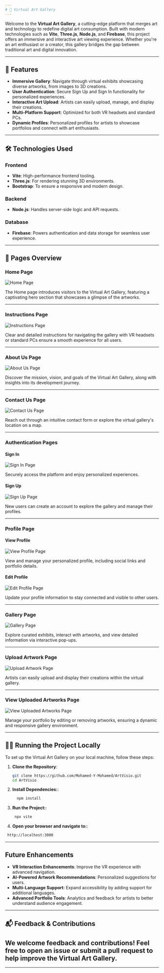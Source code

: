 ```yaml
---
# 🎨 Virtual Art Gallery
---
```

Welcome to the **Virtual Art Gallery**, a cutting-edge platform that merges art and technology to redefine digital art consumption. Built with modern technologies such as **Vite**, **Three.js**, **Node.js**, and **Firebase**, this project offers an immersive and interactive art viewing experience. Whether you're an art enthusiast or a creator, this gallery bridges the gap between traditional art and digital innovation.

---

## 🚀 Features

- **Immersive Gallery**: Navigate through virtual exhibits showcasing diverse artworks, from images to 3D creations.
- **User Authentication**: Secure Sign Up and Sign In functionality for personalized experiences.
- **Interactive Art Upload**: Artists can easily upload, manage, and display their creations.
- **Multi-Platform Support**: Optimized for both VR headsets and standard PCs.
- **Dynamic Profiles**: Personalized profiles for artists to showcase portfolios and connect with art enthusiasts.

---

## 🛠️ Technologies Used

### Frontend
- **Vite**: High-performance frontend tooling.
- **Three.js**: For rendering stunning 3D environments.
- **Bootstrap**: To ensure a responsive and modern design.

### Backend
- **Node.js**: Handles server-side logic and API requests.

### Database
- **Firebase**: Powers authentication and data storage for seamless user experience.

---

## 📑 Pages Overview

### Home Page
![Home Page](https://raw.githubusercontent.com/Mohamed-Y-Mohamed/ArtVisio/main/screenshots/home.png)

The Home page introduces visitors to the Virtual Art Gallery, featuring a captivating hero section that showcases a glimpse of the artworks.

---

### Instructions Page
![Instructions Page](https://raw.githubusercontent.com/Mohamed-Y-Mohamed/ArtVisio/main/screenshots/instruction.png)

Clear and detailed instructions for navigating the gallery with VR headsets or standard PCs ensure a smooth experience for all users.

---

### About Us Page
![About Us Page](https://raw.githubusercontent.com/Mohamed-Y-Mohamed/ArtVisio/main/screenshots/about%20us.png)

Discover the mission, vision, and goals of the Virtual Art Gallery, along with insights into its development journey.

---

### Contact Us Page
![Contact Us Page](https://raw.githubusercontent.com/Mohamed-Y-Mohamed/ArtVisio/main/screenshots/contact%20us.png)

Reach out through an intuitive contact form or explore the virtual gallery's location on a map.

---

### Authentication Pages
#### Sign In
![Sign In Page](https://raw.githubusercontent.com/Mohamed-Y-Mohamed/ArtVisio/main/screenshots/signin%20.png)

Securely access the platform and enjoy personalized experiences.

#### Sign Up
![Sign Up Page](https://raw.githubusercontent.com/Mohamed-Y-Mohamed/ArtVisio/main/screenshots/signup.png)

New users can create an account to explore the gallery and manage their profiles.

---

### Profile Page
#### View Profile
![View Profile Page](https://raw.githubusercontent.com/Mohamed-Y-Mohamed/ArtVisio/main/screenshots/view%20profile%20.png)

View and manage your personalized profile, including social links and portfolio details.

#### Edit Profile
![Edit Profile Page](https://raw.githubusercontent.com/Mohamed-Y-Mohamed/ArtVisio/main/screenshots/edit%20profile%20.png)

Update your profile information to stay connected and visible to other users.

---

### Gallery Page
![Gallery Page](https://raw.githubusercontent.com/Mohamed-Y-Mohamed/ArtVisio/main/screenshots/gallery%20.png)

Explore curated exhibits, interact with artworks, and view detailed information via interactive pop-ups.

---

### Upload Artwork Page
![Upload Artwork Page](https://raw.githubusercontent.com/Mohamed-Y-Mohamed/ArtVisio/main/screenshots/upload%20page.png)

Artists can easily upload and display their creations within the virtual gallery.

---

### View Uploaded Artworks Page
![View Uploaded Artworks Page](https://raw.githubusercontent.com/Mohamed-Y-Mohamed/ArtVisio/main/screenshots/upload%20view.png)

Manage your portfolio by editing or removing artworks, ensuring a dynamic and responsive gallery environment.

---

## 🧑‍💻 Running the Project Locally

To set up the Virtual Art Gallery on your local machine, follow these steps:

1. **Clone the Repository**:
   ```bash
   git clone https://github.com/Mohamed-Y-Mohamed/ArtVisio.git
   cd ArtVisio
   
2. **Install Dependencies:**:
   ```bash
     npm install

4.  **Run the Project:**:
     ```bash
      npx vite
     
6.   **Open your browser and navigate to:**:
 ```bash
  http://localhost:3000
```

---

## Future Enhancements
- **VR Interaction Enhancements**: Improve the VR experience with advanced navigation.
- **AI-Powered Artwork Recommendations**: Personalized suggestions for users.
- **Multi-Language Support**: Expand accessibility by adding support for additional languages.
- **Advanced Portfolio Tools**: Analytics and feedback for artists to better understand audience engagement.

---

## 📬 Feedback & Contributions
We welcome feedback and contributions! Feel free to open an issue or submit a pull request to help improve the Virtual Art Gallery.
---
---
